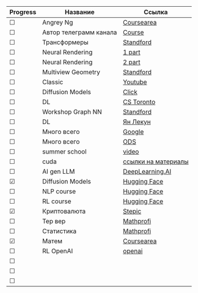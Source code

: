 

|Progress| Название | Ссылка |
|------| ------ | ------ |
|&#9744;|Angrey Ng|[Coursearea](https://www.coursera.org/specializations/machine-learning-introduction?utm_campaign=coursera-partner-promo-tool-mls-launch-2022&utm_medium=institutions&utm_source=deeplearning-ai)|
|&#9744;| Автор телеграмм канала|[Course](https://github.com/Dyakonov/DL/blob/master/README.md)|
|&#9744;|Трансформеры|[Standford](https://www.youtube.com/playlist?list=PLoROMvodv4rNiJRchCzutFw5ItR_Z27CM)|
|&#9744;|Neural Rendering|[1 part](https://www.youtube.com/watch?v=otly9jcZ0Jg)|
|&#9744;|Neural Rendering|[2 part](https://www.youtube.com/watch?v=aboFl5ozImM)|
|&#9744;|Multiview Geometry|[Standford](https://web.stanford.edu/class/cs231a/)|
|&#9744;|Classic|[Youtube](https://www.youtube.com/channel/UCf0WB91t8Ky6AuYcQV0CcLw)|
|&#9744;|Diffusion Models|[Click](https://github.com/heejkoo/Awesome-Diffusion-Models)|
|&#9744;|DL|[CS Toronto](https://www.cs.toronto.edu/~lczhang/321/)|
|&#9744;|Workshop Graph NN|[Standford](https://snap.stanford.edu/graphlearning-workshop-2022/)|
|&#9744;|DL|[Ян Лекун](https://cds.nyu.edu/deep-learning/)|
|&#9744;|Много всего|[Google](https://developers.google.com/machine-learning/advanced-courses?hl=ru)|
|&#9744;|Много всего|[ODS](https://mlcourse.ai/book/index.html)|
|&#9744;|summer school|[video](https://leshouches2022.github.io)|
|&#9744;|cuda|[ссылки на материалы](https://telegra.ph/Kickstart-in-CUDA-by-ai-newz-04-16)|
|&#9744;|AI gen LLM|[DeepLearning.AI](https://www.coursera.org/learn/generative-ai-with-llms)|
|&#9745;|Diffusion Models|[Hugging Face](https://github.com/huggingface/diffusion-models-class)|
|&#9744;|NLP course|[Hugging Face](https://huggingface.co/learn/nlp-course/chapter1/1)|
|&#9744;|RL course|[Hugging Face](https://huggingface.co/learn/deep-rl-course/unit0/introduction)|
|&#9745;|Криптовалюта|[Stepic](https://stepik.org/course/123274/promo)|
|&#9744;|Тер вер|[Mathprofi](http://www.mathprofi.ru/teorija_verojatnostei.html)|
|&#9744;|Статистика|[Mathprofi](http://www.mathprofi.ru/matematicheskaya_statistika.html)|
|&#9745;|Матем|[Coursearea](https://www.coursera.org/specializations/mathematics-for-machine-learning-and-data-science#courses)|
|&#9744;|RL OpenAI|[openai](https://spinningup.openai.com/en/latest/index.html)|
|&#9744;|||
|&#9744;|||
|&#9744;|||

